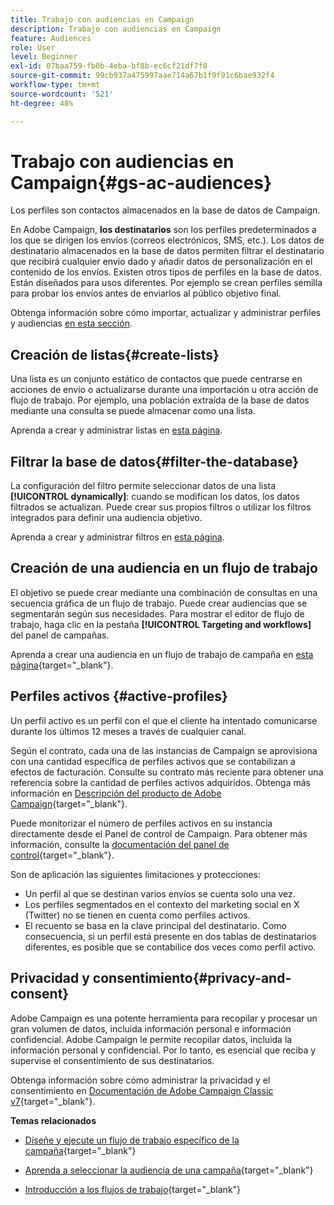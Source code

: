 ```yaml
---
title: Trabajo con audiencias en Campaign
description: Trabajo con audiencias en Campaign
feature: Audiences
role: User
level: Beginner
exl-id: 07baa759-fb0b-4eba-bf8b-ec6cf21df7f8
source-git-commit: 99cb937a475997aae714a67b1f9f91c6bae932f4
workflow-type: tm+mt
source-wordcount: '521'
ht-degree: 48%

---
```


# Trabajo con audiencias en Campaign{#gs-ac-audiences}

Los perfiles son contactos almacenados en la base de datos de Campaign.

En Adobe Campaign, **los destinatarios** son los perfiles predeterminados a los que se dirigen los envíos (correos electrónicos, SMS, etc.). Los datos de destinatario almacenados en la base de datos permiten filtrar el destinatario que recibirá cualquier envío dado y añadir datos de personalización en el contenido de los envíos. Existen otros tipos de perfiles en la base de datos. Están diseñados para usos diferentes. Por ejemplo se crean perfiles semilla para probar los envíos antes de enviarlos al público objetivo final.

Obtenga información sobre cómo importar, actualizar y administrar perfiles y audiencias [en esta sección](../audiences/gs-audiences.md).

## Creación de listas{#create-lists}

Una lista es un conjunto estático de contactos que puede centrarse en acciones de envío o actualizarse durante una importación u otra acción de flujo de trabajo. Por ejemplo, una población extraída de la base de datos mediante una consulta se puede almacenar como una lista.

Aprenda a crear y administrar listas en [esta página](../audiences/create-audiences.md).

## Filtrar la base de datos{#filter-the-database}

La configuración del filtro permite seleccionar datos de una lista **[!UICONTROL dynamically]**: cuando se modifican los datos, los datos filtrados se actualizan. Puede crear sus propios filtros o utilizar los filtros integrados para definir una audiencia objetivo.

Aprenda a crear y administrar filtros en [esta página](../audiences/create-filters.md).

## Creación de una audiencia en un flujo de trabajo

El objetivo se puede crear mediante una combinación de consultas en una secuencia gráfica de un flujo de trabajo. Puede crear audiencias que se segmentarán según sus necesidades. Para mostrar el editor de flujo de trabajo, haga clic en la pestaña **[!UICONTROL Targeting and workflows]** del panel de campañas.

Aprenda a crear una audiencia en un flujo de trabajo de campaña en [esta página](https://experienceleague.adobe.com/docs/campaign/automation/campaign-orchestration/marketing-campaign-target.html?lang=es){target="_blank"}.


## Perfiles activos {#active-profiles}


Un perfil activo es un perfil con el que el cliente ha intentado comunicarse durante los últimos 12 meses a través de cualquier canal.

Según el contrato, cada una de las instancias de Campaign se aprovisiona con una cantidad específica de perfiles activos que se contabilizan a efectos de facturación. Consulte su contrato más reciente para obtener una referencia sobre la cantidad de perfiles activos adquiridos. Obtenga más información en [Descripción del producto de Adobe Campaign](https://helpx.adobe.com/es/legal/product-descriptions/adobe-campaign-managed-cloud-services.html){target="_blank"}.

Puede monitorizar el número de perfiles activos en su instancia directamente desde el Panel de control de Campaign. Para obtener más información, consulte la [documentación del panel de control](https://experienceleague.adobe.com/docs/control-panel/using/performance-monitoring/active-profiles-monitoring.html?lang=es){target="_blank"}.


Son de aplicación las siguientes limitaciones y protecciones:

* Un perfil al que se destinan varios envíos se cuenta solo una vez.
* Los perfiles segmentados en el contexto del marketing social en X (Twitter) no se tienen en cuenta como perfiles activos.
* El recuento se basa en la clave principal del destinatario. Como consecuencia, si un perfil está presente en dos tablas de destinatarios diferentes, es posible que se contabilice dos veces como perfil activo.


## Privacidad y consentimiento{#privacy-and-consent}

Adobe Campaign es una potente herramienta para recopilar y procesar un gran volumen de datos, incluida información personal e información confidencial. Adobe Campaign le permite recopilar datos, incluida la información personal y confidencial. Por lo tanto, es esencial que reciba y supervise el consentimiento de sus destinatarios.

Obtenga información sobre cómo administrar la privacidad y el consentimiento en [Documentación de Adobe Campaign Classic v7](https://experienceleague.adobe.com/docs/campaign-classic/using/getting-started/privacy/privacy-and-recommendations.html?lang=es){target="_blank"}.

**Temas relacionados**

* [Diseñe y ejecute un flujo de trabajo específico de la campaña](https://experienceleague.adobe.com/docs/campaign/automation/workflows/introduction/wf-type/campaign-workflows.html){target="_blank"}

* [Aprenda a seleccionar la audiencia de una campaña](https://experienceleague.adobe.com/docs/campaign/automation/campaign-orchestration/marketing-campaign-target.html?lang=es){target="_blank"}

* [Introducción a los flujos de trabajo](https://experienceleague.adobe.com/docs/campaign/automation/workflows/introduction/about-workflows.html?lang=es){target="_blank"}
